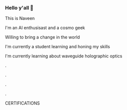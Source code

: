 ### Hello y'all 👋

This is Naveen 

I'm an AI enthusisast and a cosmo geek 

Willing to bring a change in the world

I'm currently a student learning and honing my skills

I'm currently learning about waveguide holographic optics

.

.

.

.

CERTIFICATIONS 



<!--
**0EnIgma1/0EnIgma1** is a ✨ _special_ ✨ repository because its `README.md` (this file) appears on your GitHub profile.

Here are some ideas to get you started:

- 🔭 I’m currently working on ...
- 🌱 I’m currently learning ...
- 👯 I’m looking to collaborate on ...
- 🤔 I’m looking for help with ...
- 💬 Ask me about ...
- 📫 How to reach me: ...
- 😄 Pronouns: ...
- ⚡ Fun fact: ...
-->
